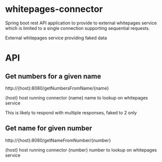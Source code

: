 # whitepages-connector

Spring boot rest API application to provide to external whitepages service which is limited to a single connection supporting sequential requests.

External whitepages service providing faked data

# API

## Get numbers for a given name 

http://{host}:8080/getNumbersFromName/{name}

{host} host running connector
{name} name to lookup on whitepages service

This is likely to respond with multiple responses, faked to 2 only

## Get name for given number

http://{host}:8080/getNameFromNumber/{number}

{host} host running connector
{number} number to lookup on whitepages service


